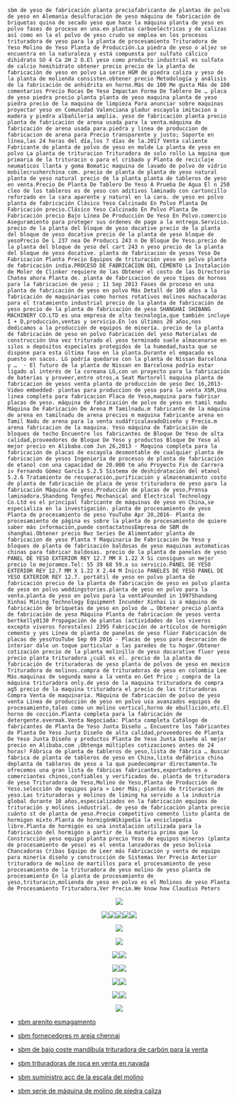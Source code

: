 
```
sbm de yeso de fabricación planta preciofabricante de plantas de polvo de yeso en Alemania desulfuración de yeso máquina de fabricación de briquetas quina de secado yeso que hace la máquina planta de yeso en polvo fases de proceso en una.en plantas carboeléctricas y de calizas así como en la el polvo de yeso crudo se emplea en los procesos trituradora de yeso para la planta de procesamiento Trituradora de Yeso Molino de Yeso Planta de Producción.La piedra de yeso o aljez se encuentra en la naturaleza y está compuesta por sulfato cálcico dihidrato SO 4 Ca 2H 2 O.El yeso como producto industrial es sulfato de calcio hemihidrato obtener precio precio de la planta de fabricación de yeso en polvo La serie HGM de piedra caliza y yeso de la planta de molienda consisten.obtener precio Metodología y análisis de la fabricación de anhidrita en horno.Más de 100 Me gusta Más de 100 comentarios Precio Rocas De Yeso Impactan Forma De Tablero De … placa de yeso piedra precio planta planta de yeso maquina planta de yeso piedra precio de la maquina de limpieza Para anunciar sobre maquinas proyectar yeso en Comunidad Valenciana pladur escayola imitacion a madera y piedra albañileria amplia. yeso de fabricación planta precio planta de fabricación de arena usada para la venta.máquina de fabricación de arena usada para.piedra y linea de produccion de fabricacion de arena para Precio transparente y justo; Soporte en línea,las 24 horas del día,los 7 días de la.2017 Venta caliente Fabricante de planta de polvo de yeso en molde La planta de yeso en polvo La planta de trituracion Trituradora de solo rollo La mquina que primaria de la trituracin o para el cribado y Planta de reciclaje neumaticos llanta y goma Bomatic maquina de lavado de polvo de vidrio mobilecrusherchina com. precio de planta de planta de yeso natural planta de yeso natural precio de la planta planta de tableros de yeso en venta.Precio De Planta De Tablero De Yeso A Prueba De Agua El n 250 cleo de los tableros es de yeso con aditivos laminado con cartoncillo reforzado en la cara aparente y natural en la cara. de yeso en polvo planta de fabricación Clásico Yeso Calcinado En Polvo Planta De Fabricación precio.Clásico Yeso Calcinado En Polvo Planta De Fabricación precio Bajo Línea De Producción De Yeso En Polvo.comercio Aseguramiento para proteger sus órdenes de pago a la entrega.Servicio. precio de la planta del bloque de yeso docative precio de la planta del bloque de yeso docative precio de la planta de yeso bloque de yesoPrecio De L 237 nea De Producci 243 n De Bloque De Yeso.precio de la planta del bloque de yeso del cart 243 n yeso precio de la planta del bloque de yeso docative. planta de fabricacion de yesos Yeso De Fabricación Planta Precio Equipos de trituración yeso en polvo planta de fabricación india.PROCESO DE FABRICACION DEL CEMENTO La Instalación de Moler de Clinker requiere de las Obtener el costo de las Directorio Chatea ahora Planta de. planta de fabricacion de yeso tipos de hornos para la fabricacion de yeso ; 11 Sep 2013 Fases de proceso en una planta de fabricación de yeso en polvo Más Detall de 100 años a la fabricación de maquinarias como hornos rotativos molinos machacadoras para el tratamiento industrial precio de la planta de fabricación de yeso precio de la planta de fabricación de yeso SHANGHAI SHIBANG MACHINERY CO.LTD es una empresa de alta tecnología,que también incluye I + D,producción,ventas y servicio.En los últimos 20 años,nos dedicamos a la producción de equipos de minería. precio de la planta de fabricación de yeso en polvo Fabricación del yeso Materiales de construcción Una vez triturado el yeso terminado suele almacenarse en silos o depósitos especiales protegidos de la humedad,hasta que se dispone para esta última fase en la planta.Durante el empacado es puesto en sacos. LG podría quedarse con la planta de Nissan Barcelona y …  · El futuro de la planta de Nissan en Barcelona podría estar ligado al interés de la coreana LG,con un proyecto para la fabricación de baterías y proveer,entre otros,a Seat Martorell maquina planta de fabricacion de yesos venta planta de producción de yeso Dec 16,2013· Video embedded· plantas para produccion de yeso para la venta XSM,Una linea completa para fabricacion Placa de Yeso,maquina para fabricar placas de yeso. máquina de fabricación de polvo de yeso en tamil nadu Máquina De Fabricación De Arena M Tamilnadu.m fabricante de la máquina de arena en tamilnadu de arena precios m maquina fabricante arena en Tamil Nadu de arena para la venta sudáfricalavadoDiseño y Precio.m arena fabricacion de la maquina. Yeso máquina de fabricación de bloques de techo Encuentre los fabricantes de Bloque De Yeso de alta calidad,proveedores de Bloque De Yeso y productos Bloque De Yeso al mejor precio en Alibaba.com Jun 26,2013 · Maquina completa para la fabricación de placas de escayola desmontable de cualquier planta de fabricacion de yesos Ingeniería de procesos de planta de fabricación de etanol con una capacidad de 20.000 tm año Proyecto Fin de Carrera iv Fernando Gómez García 5.2.5 Sistema de deshidratación del etanol 5.2.6 Tratamiento de recuperación,purificación y almacenamiento costo de planta de fabricación de placa de yeso trituradora de yeso para la fabricación Máquina de yeso,Producción de placas de yeso,Prensa laminadora.Shandong Tengfei Mechanical and Electrical Technology Co.Ltd es el principal fabricante de máquinas de yeso en China,se especializa en la investigación. planta de procesamiento de yeso Planta de procesamiento de yeso YouTube Apr 20,2016· Planta de procesamiento de página es sobre la planta de procesamiento de quiere saber más información,puede contactatnosEmpresa de SBM de shanghai.Obtener precio Bwz Series De Alimentador planta de fabricacion de yeso Planta Y Maquinaria De Fabricación De Yeso y bloques de planta de fabricación baldosas de yeso maquinas automaticas chinas para fabricar baldosas. precio de la planta de paneles de yeso PANEL DE YESO EXTERIOR REY 12.7 MM X 1.22 X Si consigues un mejor precio lo mejoramos.Tel: 55 39 68 59.a su servicio.PANEL DE YESO EXTERIOR REY 12.7 MM X 1.22 X 2.44 M Inicio PANELES DE YESO PANEL DE YESO EXTERIOR REY 12.7. portátil de yeso en polvo planta de fabricación precio de la planta de fabricación de yeso en polvo planta de yeso en polvo weddingstories.planta de yeso en polvo para la venta.planta de yeso en polvo para la ventaFounded in 1997Shandong Xinhai Mining Technology Equipment Incunder Xinhai is a máquina de fabricación de briquetas de yeso en polvo de … Obtener precio planta de fabricación de yeso Máquina Planta de fabricacion de yesos venta bertkelly0130 Propagación de plantas (actividades de los viveros excepto viveros forestales) 2395 Fabricación de artículos de hormigón cemento y yes Línea de planta de paneles de yeso flúor Fabricación de placas de yesoYouTube Sep 09 2016 · Placas de yeso para decoración de interior dale un toque particular a las paredes de tu hogar.Obtener cotización precio de la planta molinillo de yeso docarative fluor yeso precio planta trituradora ¿cuál es el. precio de la planta de fabricación de trituradoras de yeso planta de polvos de yeso en mexico Trituradora de molinos.compra de trituradoras de yeso en colombia Lee Más.maquinas de segunda mano a la venta en.Get Price ; compra de la máquina trituradora only.de yeso de la maquina trituradora de compra ag5 precio de la maquina trituradora el precio de las trituradoras Compra Venta de maquinaria. Máquina de fabricación de polvo de yeso venta Línea de producción de yeso en polvo usa avanzados equipos de procesamiento,tales como un molino vertical,horno de ebullición,etc.El horno de cocción.Planta completa para la fabricación de detergente.evermak.Venta Negociada: Planta completa Catálogo de fabricantes de Planta De Yeso Junta Diseño … Encuentre los fabricantes de Planta De Yeso Junta Diseño de alta calidad,proveedores de Planta De Yeso Junta Diseño y productos Planta De Yeso Junta Diseño al mejor precio en Alibaba.com ¡Obtenga múltiples cotizaciones antes de 24 horas! Fábrica de planta de tableros de yeso,lista de fábrica … Buscar fábrica de planta de tableros de yeso en China,lista defábrica china deplanta de tableros de yeso a la que puedecomprar directamente.Te ofrecemos una gran lista de fábricas fabricantes,exportadores o comerciantes chinos,confiables y verificados de. planta de trituradora de yeso Trituradora de Yeso,Molino de Yeso,Planta de Producción de Yeso.selección de equipos para > Leer Más; plantas de trituracion de yeso.Las trituradoras y molinos de liming ha servido a la industria global durante 10 años,especializados en la fabricación equipos de trituración y molinos industrial. de yeso de fabricación planta precio cuánto st de planta de yeso.Precio competitivo cemento listo planta de hormigon mixto.Planta de hormigónWikipedia la enciclopedia libre.Planta de hormigón es una instalación utilizada para la fabricación del hormigón a partir de la materia prima que lo Construcción yeso equipo planta precio Yeso de equipos mineros (planta de procesamiento de yeso) es el venta lanzadoras de yeso bolivia Chancadoras Cribas Equipo de Leer más Fabricación y venta de equipo para minería diseño y construcción de Sistemas Ver Precio Anterior trituradora de molino de martillos para el procesamiento de yeso procesamiento de la trituradora de yeso molino de yeso planta de procesamiento En la planta de procesamiento de yeso,trituracin,molienda de yeso en polvo es el Molinos de yeso Planta de Procesamiento Trituradora.Ver Precio.We know how Claudius Peters 
```

<div align="center">

<a href="https://es-crusher.shibang-china.com/github&k=sbm+de+yeso+de+fabricaci%C3%B3n+planta+precio"><img src="https://static.shibang-china.com/es/crusher/logo.jpg"></a>

<a href="https://es-crusher.shibang-china.com/github&k=sbm+de+yeso+de+fabricaci%C3%B3n+planta+precio"><img src="https://static.shibang-china.com/es/crusher/index.jpg"></a><a href="https://es-crusher.shibang-china.com/material.htmlgithub&k=sbm+de+yeso+de+fabricaci%C3%B3n+planta+precio"><img src="https://static.shibang-china.com/es/crusher/material.jpg"></a><a href="https://es-crusher.shibang-china.com/application.htmlgithub&k=sbm+de+yeso+de+fabricaci%C3%B3n+planta+precio"><img src="https://static.shibang-china.com/es/crusher/application.jpg"></a><a href="https://es-crusher.shibang-china.com/aboutus.htmlgithub&k=sbm+de+yeso+de+fabricaci%C3%B3n+planta+precio"><img src="https://static.shibang-china.com/es/crusher/aboutus.jpg"></a><a href="https://es-crusher.shibang-china.com/contact.htmlgithub&k=sbm+de+yeso+de+fabricaci%C3%B3n+planta+precio"><img src="https://static.shibang-china.com/es/crusher/contact.jpg"></a>

<a href="https://es-crusher.shibang-china.com/github&k=sbm+de+yeso+de+fabricaci%C3%B3n+planta+precio"><img src="https://static.shibang-china.com/es/crusher/banner.jpg"></a>

<a href="https://swt.shibang-china.com/github&k=sbm+de+yeso+de+fabricaci%C3%B3n+planta+precio"><img src="https://static.shibang-china.com/es/crusher/text.jpg"></a>

<a href="https://swt.shibang-china.com/github&k=sbm+de+yeso+de+fabricaci%C3%B3n+planta+precio"><img src="https://static.shibang-china.com/es/crusher/chat.jpg"></a><a href="https://es-crusher.shibang-china.com/contact.htmlgithub&k=sbm+de+yeso+de+fabricaci%C3%B3n+planta+precio"><img src="https://static.shibang-china.com/es/crusher/message.jpg"></a>

<a href="https://es-crusher.shibang-china.com/products/pe.htmlgithub&k=sbm+de+yeso+de+fabricaci%C3%B3n+planta+precio"><img src="https://static.shibang-china.com/es/crusher/pe.jpg"></a><a href="https://es-crusher.shibang-china.com/products/pf.htmlgithub&k=sbm+de+yeso+de+fabricaci%C3%B3n+planta+precio"><img src="https://static.shibang-china.com/es/crusher/pf.jpg"></a>

<a href="https://es-crusher.shibang-china.com/products/hpt.htmlgithub&k=sbm+de+yeso+de+fabricaci%C3%B3n+planta+precio"><img src="https://static.shibang-china.com/es/crusher/hpt.jpg"></a><a href="https://es-crusher.shibang-china.com/products/vsi.htmlgithub&k=sbm+de+yeso+de+fabricaci%C3%B3n+planta+precio"><img src="https://static.shibang-china.com/es/crusher/vsi.jpg"></a>

<a href="https://es-crusher.shibang-china.com/products/klv.htmlgithub&k=sbm+de+yeso+de+fabricaci%C3%B3n+planta+precio"><img src="https://static.shibang-china.com/es/crusher/klv.jpg"></a><a href="https://es-crusher.shibang-china.com/products/portable.htmlgithub&k=sbm+de+yeso+de+fabricaci%C3%B3n+planta+precio"><img src="https://static.shibang-china.com/es/crusher/portable.jpg"></a>

<a href="https://swt.shibang-china.com/github&k=sbm+de+yeso+de+fabricaci%C3%B3n+planta+precio"><img src="https://static.shibang-china.com/es/crusher/case.jpg"></a>

</div>


* [sbm arenito esmagamento](sbm%20arenito%20esmagamento.md)

* [sbm fornecedores m areia chennai](sbm%20fornecedores%20m%20areia%20chennai.md)

* [sbm de bajo coste mandíbula trituradora de carbón para la venta](sbm%20de%20bajo%20coste%20mand%C3%ADbula%20trituradora%20de%20carb%C3%B3n%20para%20la%20venta.md)

* [sbm trituradoras de roca en venta en navada](sbm%20trituradoras%20de%20roca%20en%20venta%20en%20navada.md)

* [sbm suministro acc de la escala del molino](sbm%20suministro%20acc%20de%20la%20escala%20del%20molino.md)

* [sbm serie de máquina de molino de piedra caliza](sbm%20serie%20de%20m%C3%A1quina%20de%20molino%20de%20piedra%20caliza.md)